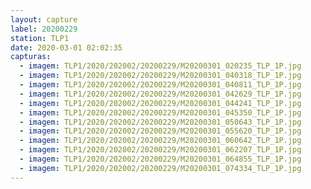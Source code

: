 ```yaml
---
layout: capture
label: 20200229
station: TLP1
date: 2020-03-01 02:02:35
capturas:
  - imagem: TLP1/2020/202002/20200229/M20200301_020235_TLP_1P.jpg
  - imagem: TLP1/2020/202002/20200229/M20200301_040318_TLP_1P.jpg
  - imagem: TLP1/2020/202002/20200229/M20200301_040811_TLP_1P.jpg
  - imagem: TLP1/2020/202002/20200229/M20200301_042629_TLP_1P.jpg
  - imagem: TLP1/2020/202002/20200229/M20200301_044241_TLP_1P.jpg
  - imagem: TLP1/2020/202002/20200229/M20200301_045350_TLP_1P.jpg
  - imagem: TLP1/2020/202002/20200229/M20200301_050643_TLP_1P.jpg
  - imagem: TLP1/2020/202002/20200229/M20200301_055620_TLP_1P.jpg
  - imagem: TLP1/2020/202002/20200229/M20200301_060642_TLP_1P.jpg
  - imagem: TLP1/2020/202002/20200229/M20200301_062207_TLP_1P.jpg
  - imagem: TLP1/2020/202002/20200229/M20200301_064855_TLP_1P.jpg
  - imagem: TLP1/2020/202002/20200229/M20200301_074334_TLP_1P.jpg
---
```

